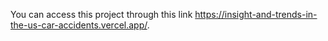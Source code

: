 You can access this project through this link https://insight-and-trends-in-the-us-car-accidents.vercel.app/.
